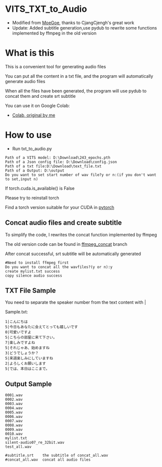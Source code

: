 # VITS_TXT_to_Audio
-  Modified from [MoeGoe](https://github.com/CjangCjengh/MoeGoe), thanks to CjangCjengh's great work
- Update: Added subtitle generation,use pydub to rewrite some functions implemented by ffmpeg in the old version

# What is this
 This is a convenient tool for generating audio files

 You can put all the content in a txt file, and the program will automatically generate audio files
 
 When all the files have been generated, the program will use pydub to concat them and create srt subtitle
 
 You can use it on Google Colab:
 - [Colab, original by me](https://colab.research.google.com/drive/11rJasgCQah-VhhPrC4J8mM5UoWQp6oID?usp=sharing)

# How to use
- Run txt_to_audio.py
```
Path of a VITS model: D:\Download\243_epochs.pth
Path of a Json config file: D:\Download\config.json
Path of a txt file:D:\Download\text_file.txt
Path of a Output: D:\output
Do you want to set start number of wav file?y or n:(if you don't want to set,input n)
```
If torch.cuda.is_available() is False

Please try to reinstall torch

Find a torch version suitable for your CUDA
in [pytorch](https://pytorch.org/get-started/locally/)
## Concat audio files and create subtitle
To simplify the code, I rewrites the concat function implemented by ffmpeg

The old version code can be found in [ffmpeg_concat](https://github.com/alphanemeless/VITS_TXT_to_Audio/tree/ffmpeg_concat) branch

After concat successful, srt subtitle will be automatically generated

```
#Need to install ffmpeg first
Do you want to concat all the wavfiles?(y or n):y
create mylist.txt success
copy silence audio success
```

## TXT File Sample
You need to separate the speaker number from the text content with |

Sample.txt:
```
1|こんにちは
5|今日もあなたに会えてとっても嬉しいです
0|可愛いですよ
5|こちらの部屋に来て下さい。
7|楽しみですよね
5|それじゃあ、始めますね
3|どうでしょうか？
5|来週楽しみにしていますね
2|よろしくお願いします
5|では、本日はここまで。
```

## Output Sample
```
0001.wav
0002.wav
0003.wav
0004.wav
0005.wav
0006.wav
0007.wav
0008.wav
0009.wav
0010.wav
mylist.txt
silent-audio07_re_32bit.wav
test_all.wav

#subtitle.srt    the subtitle of concat_all.wav
#concat_all.wav  concat all audio files
```
